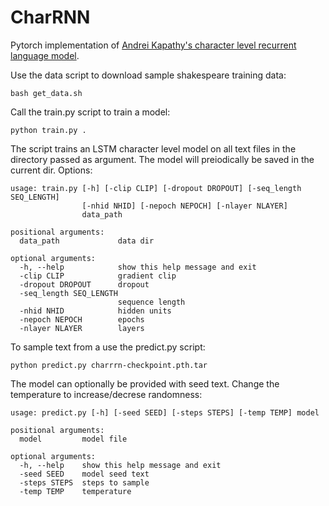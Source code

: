 # CharRNN
Pytorch implementation of [Andrei Kapathy's character level recurrent language model](http://karpathy.github.io/2015/05/21/rnn-effectiveness/).

Use the data script to download sample shakespeare training data:
```
bash get_data.sh
```

Call the train.py script to train a model:
```
python train.py .
```

The script trains an LSTM character level model on all text files in the directory passed as argument. The model will preiodically be saved in the current dir. Options:

```
usage: train.py [-h] [-clip CLIP] [-dropout DROPOUT] [-seq_length SEQ_LENGTH]
                [-nhid NHID] [-nepoch NEPOCH] [-nlayer NLAYER]
                data_path

positional arguments:
  data_path             data dir

optional arguments:
  -h, --help            show this help message and exit
  -clip CLIP            gradient clip
  -dropout DROPOUT      dropout
  -seq_length SEQ_LENGTH
                        sequence length
  -nhid NHID            hidden units
  -nepoch NEPOCH        epochs
  -nlayer NLAYER        layers
```

To sample text from a use the predict.py script:
```
python predict.py charrrn-checkpoint.pth.tar
```

The model can optionally be provided with seed text. Change the temperature to increase/decrese randomness:

```
usage: predict.py [-h] [-seed SEED] [-steps STEPS] [-temp TEMP] model

positional arguments:
  model         model file

optional arguments:
  -h, --help    show this help message and exit
  -seed SEED    model seed text
  -steps STEPS  steps to sample
  -temp TEMP    temperature
```
